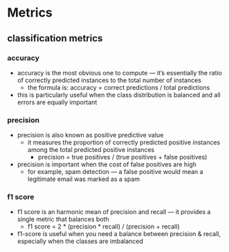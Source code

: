 # Metrics

## classification metrics

### accuracy

- accuracy is the most obvious one to compute — it’s essentially the ratio of correctly predicted instances to the total number of instances
    - the formula is: accuracy = correct predictions / total predictions
- this is particularly useful when the class distribution is balanced and all errors are equally important

### precision

- precision is also known as positive predictive value
    - it measures the proportion of correctly predicted positive instances among the total predicted positive instances
        - precision = true positives / (true positives + false positives)
- precision is important when the cost of false positives are high
    - for example, spam detection — a false positive would mean a legitimate email was marked as a spam

### f1 score

- f1 score is an harmonic mean of precision and recall — it provides a single metric that balances both
    - f1 score = 2 * (precision * recall) / (precision + recall)
- f1-score is useful when you need a balance between precision & recall, especially when the classes are imbalanced